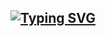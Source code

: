 [![Typing SVG](https://readme-typing-svg.demolab.com?font=Fira+Code&pause=1000&color=9A00F7&width=435&lines=Hello+World!%F0%9F%91%8B)](https://git.io/typing-svg)
--------------------------------------------------------------------------------------------------------------------------------------------------------------------
